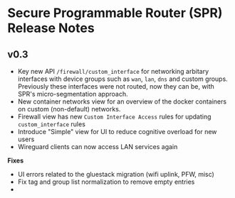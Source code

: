 # Secure Programmable Router (SPR) Release Notes

## v0.3

* Key new API `/firewall/custom_interface` for networking arbitary interfaces with device groups such as `wan`, `lan`, `dns` and custom groups. Previously these interfaces were not routed, now they can be, with SPR's micro-segmentation approach.
* New container networks view for an overview of the docker containers on custom (non-default) networks.
* Firewall view has new `Custom Interface Access` rules for updating `custom_interface` rules
* Introduce "Simple" view for UI to reduce cognitive overload for new users
* Wireguard clients can now access LAN services again

 **Fixes**
* UI errors related to the gluestack migration (wifi uplink, PFW, misc)
* Fix tag and group list normalization to remove empty entries
*
